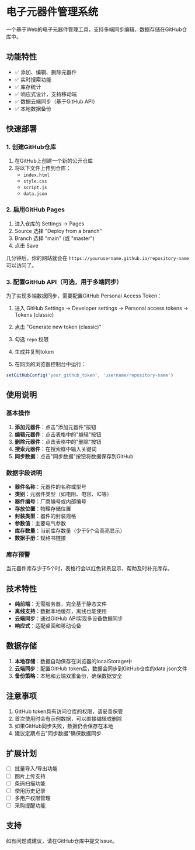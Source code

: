 # 电子元器件管理系统

一个基于Web的电子元器件管理工具，支持多端同步编辑，数据存储在GitHub仓库中。

## 功能特性

- ✅ 添加、编辑、删除元器件
- ✅ 实时搜索功能
- ✅ 库存统计
- ✅ 响应式设计，支持移动端
- ✅ 数据云端同步（基于GitHub API）
- ✅ 本地数据备份

## 快速部署

### 1. 创建GitHub仓库

1. 在GitHub上创建一个新的公开仓库
2. 将以下文件上传到仓库：
   - `index.html`
   - `style.css`
   - `script.js`
   - `data.json`

### 2. 启用GitHub Pages

1. 进入仓库的 Settings → Pages
2. Source 选择 "Deploy from a branch"
3. Branch 选择 "main" (或 "master")
4. 点击 Save

几分钟后，你的网站就会在 `https://yourusername.github.io/repository-name` 可以访问了。

### 3. 配置GitHub API（可选，用于多端同步）

为了实现多端数据同步，需要配置GitHub Personal Access Token：

1. 进入 GitHub Settings → Developer settings → Personal access tokens → Tokens (classic)
2. 点击 "Generate new token (classic)"
3. 勾选 `repo` 权限
4. 生成并复制token

5. 在网页的浏览器控制台中运行：
```javascript
setGitHubConfig('your_github_token', 'username/repository-name')
```

## 使用说明

### 基本操作

1. **添加元器件**：点击"添加元器件"按钮
2. **编辑元器件**：点击表格中的"编辑"按钮
3. **删除元器件**：点击表格中的"删除"按钮
4. **搜索元器件**：在搜索框中输入关键词
5. **同步数据**：点击"同步数据"按钮将数据保存到GitHub

### 数据字段说明

- **器件名称**：元器件的名称或型号
- **类别**：元器件类型（如电阻、电容、IC等）
- **器件编号**：厂商编号或内部编号
- **存放位置**：物理存储位置
- **封装类型**：器件的封装规格
- **参数值**：主要电气参数
- **库存数量**：当前库存数量（少于5个会高亮显示）
- **数据手册**：规格书链接

### 库存预警

当元器件库存少于5个时，表格行会以红色背景显示，帮助及时补充库存。

## 技术特性

- **纯前端**：无需服务器，完全基于静态文件
- **离线支持**：数据本地缓存，离线也能使用
- **云端同步**：通过GitHub API实现多设备数据同步
- **响应式**：适配桌面和移动设备

## 数据存储

1. **本地存储**：数据自动保存在浏览器的localStorage中
2. **云端同步**：配置GitHub token后，数据会同步到GitHub仓库的data.json文件
3. **备份策略**：本地和云端双重备份，确保数据安全

## 注意事项

1. GitHub token具有访问仓库的权限，请妥善保管
2. 首次使用时会有示例数据，可以直接编辑或删除
3. 如果GitHub同步失败，数据仍会保存在本地
4. 建议定期点击"同步数据"确保数据同步

## 扩展计划

- [ ] 批量导入/导出功能
- [ ] 图片上传支持
- [ ] 条码扫描功能
- [ ] 使用历史记录
- [ ] 多用户权限管理
- [ ] 采购提醒功能

## 支持

如有问题或建议，请在GitHub仓库中提交Issue。